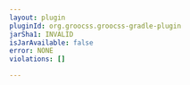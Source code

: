 ```yaml
---
layout: plugin
pluginId: org.groocss.groocss-gradle-plugin
jarSha1: INVALID
isJarAvailable: false
error: NONE
violations: []

---
```

